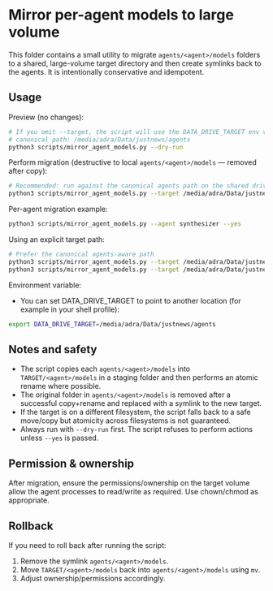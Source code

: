 Mirror per-agent models to large volume
=====================================

This folder contains a small utility to migrate `agents/<agent>/models` folders to a shared, large-volume target directory and then create symlinks back to the agents. It is intentionally conservative and idempotent.

Usage
-----

Preview (no changes):

```bash
# If you omit --target, the script will use the DATA_DRIVE_TARGET env var or fall back to the
# canonical path: /media/adra/Data/justnews/agents
python3 scripts/mirror_agent_models.py --dry-run
```

Perform migration (destructive to local `agents/<agent>/models` — removed after copy):

```bash
# Recommended: run against the canonical agents path on the shared drive
python3 scripts/mirror_agent_models.py --target /media/adra/Data/justnews/agents --yes
```

Per-agent migration example:

```bash
python3 scripts/mirror_agent_models.py --agent synthesizer --yes
```

Using an explicit target path:

```bash
# Prefer the canonical agents-aware path
python3 scripts/mirror_agent_models.py --target /media/adra/Data/justnews/agents --dry-run
python3 scripts/mirror_agent_models.py --target /media/adra/Data/justnews/agents --yes
```

Environment variable:

- You can set DATA_DRIVE_TARGET to point to another location (for example in your shell profile):

```bash
export DATA_DRIVE_TARGET=/media/adra/Data/justnews/agents
```

Notes and safety
----------------
- The script copies each `agents/<agent>/models` into `TARGET/<agent>/models` in a staging folder and then performs an atomic rename where possible.
- The original folder in `agents/<agent>/models` is removed after a successful copy+rename and replaced with a symlink to the new target.
- If the target is on a different filesystem, the script falls back to a safe move/copy but atomicity across filesystems is not guaranteed.
- Always run with `--dry-run` first. The script refuses to perform actions unless `--yes` is passed.

Permission & ownership
----------------------
After migration, ensure the permissions/ownership on the target volume allow the agent processes to read/write as required. Use chown/chmod as appropriate.

Rollback
--------
If you need to roll back after running the script:
1. Remove the symlink `agents/<agent>/models`.
2. Move `TARGET/<agent>/models` back into `agents/<agent>/models` using `mv`.
3. Adjust ownership/permissions accordingly.
